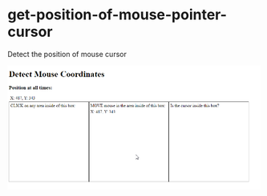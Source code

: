 # get-position-of-mouse-pointer-cursor
Detect the position of mouse cursor

![alt text](https://github.com/philliplam8/get-position-of-mouse-pointer-cursor/blob/main/Example%20-%20Detect%20Mouse%20Coordinates.png?raw=true)
